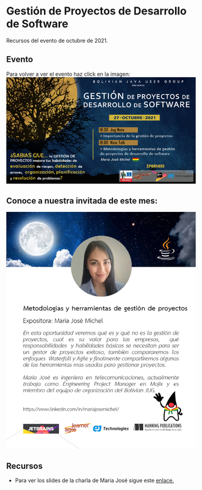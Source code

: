 # Gestión de Proyectos de Desarrollo de Software
Recursos del evento de octubre de 2021.

## Evento
Para volver a ver el evento haz click en la imagen:
  [![IMAGE](source/invite2021Octubre.png)](https://www.youtube.com/watch?v=WyH1AkPMIIA)

## Conoce a nuestra invitada de este mes:
  
  ![About Maria José Michel](source/about_majo.jpg)
 
  
## Recursos 
- Para ver los slides de la charla de Maria José sigue este [enlace.](slides.md)